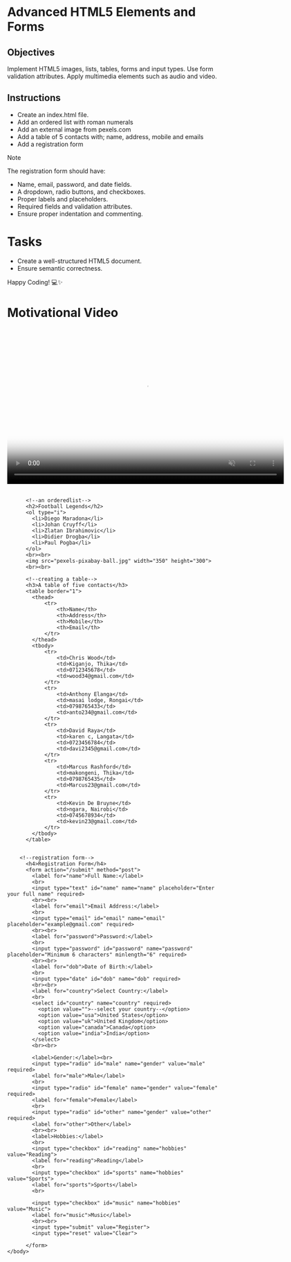 # Advanced HTML5 Elements and Forms

## Objectives
Implement HTML5 images, lists, tables, forms and input types.
Use form validation attributes.
Apply multimedia elements such as audio and video.

## Instructions

- Create an index.html file.
- Add an ordered list with roman numerals
- Add an external image from pexels.com
- Add a table of 5 contacts with; name, address, mobile and emails
- Add a registration form

>[!NOTE]
>  The registration form should have:
>- Name, email, password, and date fields.
>- A dropdown, radio buttons, and checkboxes.
>- Proper labels and placeholders.
>- Required fields and validation attributes.
>- Ensure proper indentation and commenting.
 
# Tasks
- Create a well-structured HTML5 document.
- Ensure semantic correctness.

Happy Coding! 💻✨


<!DOCTYPE html>
<html>
    <head>
        <title>Assignment week 2</title>
    </head>
    <body>
        <!--multimedia video-->
        <h1>Motivational Video</h1>
        <video width="640" height="360" controls autoplay muted loop poster="pexels-pixabay-ball.jpg">
            <source src="Cristiano Ronaldo Speeach of reach.mp4" type="video/mp4">
            <source src="video.webm" type="video/webm">
            Your browser does not support the video tag.
          </video>
          <br><br>

          <!--an orderedlist-->
          <h2>Football Legends</h2>
          <ol type="i">
            <li>Diego Maradona</li>
            <li>Johan Cruyff</li>
            <li>Zlatan Ibrahimovic</li>
            <li>Didier Drogba</li>
            <li>Paul Pogba</li>
          </ol>
          <br><br>
          <img src="pexels-pixabay-ball.jpg" width="350" height="300">
          <br><br>
          
          <!--creating a table-->
          <h3>A table of five contacts</h3>
          <table border="1">
            <thead>
                <tr>
                    <th>Name</th>
                    <th>Address</th>
                    <th>Mobile</th>
                    <th>Email</th>
                </tr>
            </thead>
            <tbody>
                <tr>
                    <td>Chris Wood</td>
                    <td>Kiganjo, Thika</td>
                    <td>0712345678</td>
                    <td>wood34@gmail.com</td>
                </tr>
                <tr>
                    <td>Anthony Elanga</td>
                    <td>masai lodge, Rongai</td>
                    <td>0798765433</td>
                    <td>anto234@gmail.com</td>
                </tr>
                <tr>
                    <td>David Raya</td>
                    <td>karen c, Langata</td>
                    <td>0723456784</td>
                    <td>davi2345@gmail.com</td>
                </tr>
                <tr>
                    <td>Marcus Rashford</td>
                    <td>makongeni, Thika</td>
                    <td>0798765435</td>
                    <td>Marcus23@gmail.com</td>
                </tr>
                <tr>
                    <td>Kevin De Bruyne</td>
                    <td>ngara, Nairobi</td>
                    <td>0745678934</td>
                    <td>kevin23@gmail.com</td>
                </tr>
            </tbody>
          </table>


        <!--registration form--> 
          <h4>Registration Form</h4>
          <form action="/submit" method="post">
            <label for="name">Full Name:</label>
            <br>
            <input type="text" id="name" name="name" placeholder="Enter your full name" required>
            <br><br>
            <label for="email">Email Address:</label>
            <br>
            <input type="email" id="email" name="email" placeholder="example@gmail.com" required>
            <br><br>
            <label for="password">Password:</label>
            <br>
            <input type="password" id="password" name="password" placeholder="Minimum 6 characters" minlength="6" required>
            <br><br>
            <label for="dob">Date of Birth:</label>
            <br>
            <input type="date" id="dob" name="dob" required>
            <br><br>
            <label for="country">Select Country:</label>
            <br>
            <select id="country" name="country" required>
              <option value="">--select your country--</option>
              <option value="usa">United States</option>
              <option value="uk">United Kingdom</option>
              <option value="canada">Canada</option>
              <option value="india">India</option>
            </select>
            <br><br>
        
            <label>Gender:</label><br>
            <input type="radio" id="male" name="gender" value="male" required>
            <label for="male">Male</label>
            <br>
            <input type="radio" id="female" name="gender" value="female" required>
            <label for="female">Female</label>
            <br>
            <input type="radio" id="other" name="gender" value="other" required>
            <label for="other">Other</label>
            <br><br>
            <label>Hobbies:</label>
            <br>
            <input type="checkbox" id="reading" name="hobbies" value="Reading">
            <label for="reading">Reading</label>
            <br>
            <input type="checkbox" id="sports" name="hobbies" value="Sports">
            <label for="sports">Sports</label>
            <br>
        
            <input type="checkbox" id="music" name="hobbies" value="Music">
            <label for="music">Music</label>
            <br><br>
            <input type="submit" value="Register">
            <input type="reset" value="Clear">
        
          </form>
    </body>
</html>
